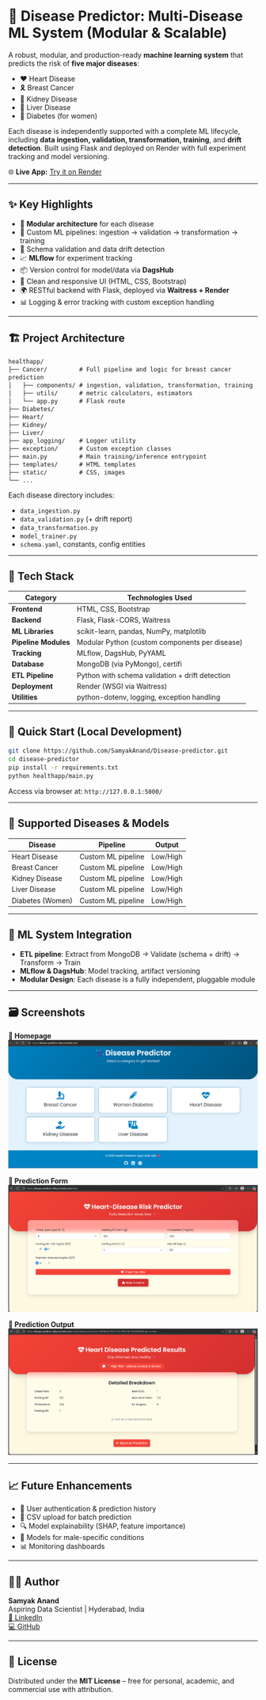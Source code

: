 # 🧠 Disease Predictor: Multi-Disease ML System (Modular & Scalable)

A robust, modular, and production-ready **machine learning system** that predicts the risk of **five major diseases**:

- ❤️ Heart Disease
- 🎗️ Breast Cancer
- 🧪 Kidney Disease
- 🧬 Liver Disease
- 🍭 Diabetes (for women)

Each disease is independently supported with a complete ML lifecycle, including **data ingestion, validation, transformation, training**, and **drift detection**. Built using Flask and deployed on Render with full experiment tracking and model versioning.

🌐 **Live App:** [Try it on Render](https://disease-predictor-j8m7.onrender.com/)

---

## ✨ Key Highlights

- 🔁 **Modular architecture** for each disease
- 🧪 Custom ML pipelines: ingestion → validation → transformation → training
- 🧬 Schema validation and data drift detection
- 📈 **MLflow** for experiment tracking
- 📦 Version control for model/data via **DagsHub**
- 🧾 Clean and responsive UI (HTML, CSS, Bootstrap)
- 🌍 RESTful backend with Flask, deployed via **Waitress + Render**
- 📊 Logging & error tracking with custom exception handling

---

## 🏗️ Project Architecture

```
healthapp/
├── Cancer/         # Full pipeline and logic for breast cancer prediction
│   ├── components/ # ingestion, validation, transformation, training
│   ├── utils/      # metric calculators, estimators
│   └── app.py      # Flask route
├── Diabetes/
├── Heart/
├── Kidney/
├── Liver/
├── app_logging/    # Logger utility
├── exception/      # Custom exception classes
├── main.py         # Main training/inference entrypoint
├── templates/      # HTML templates
├── static/         # CSS, images
└── ...
```

Each disease directory includes:
- `data_ingestion.py`
- `data_validation.py` (+ drift report)
- `data_transformation.py`
- `model_trainer.py`
- `schema.yaml`, constants, config entities

---

## 🔧 Tech Stack

| Category             | Technologies Used                                      |
|----------------------|--------------------------------------------------------|
| **Frontend**         | HTML, CSS, Bootstrap                                   |
| **Backend**          | Flask, Flask-CORS, Waitress                            |
| **ML Libraries**     | scikit-learn, pandas, NumPy, matplotlib                |
| **Pipeline Modules** | Modular Python (custom components per disease)         |
| **Tracking**         | MLflow, DagsHub, PyYAML                                |
| **Database**         | MongoDB (via PyMongo), certifi                         |
| **ETL Pipeline**     | Python with schema validation + drift detection        |
| **Deployment**       | Render (WSGI via Waitress)                             |
| **Utilities**        | python-dotenv, logging, exception handling             |

---

## 🚀 Quick Start (Local Development)

```bash
git clone https://github.com/SamyakAnand/Disease-predictor.git
cd disease-predictor
pip install -r requirements.txt
python healthapp/main.py
```

Access via browser at: `http://127.0.0.1:5000/`

---

## 🧠 Supported Diseases & Models

| Disease          | Pipeline             | Output     |
|------------------|----------------------|------------|
| Heart Disease    | Custom ML pipeline   | Low/High   |
| Breast Cancer    | Custom ML pipeline   | Low/High   |
| Kidney Disease   | Custom ML pipeline   | Low/High   |
| Liver Disease    | Custom ML pipeline   | Low/High   |
| Diabetes (Women) | Custom ML pipeline   | Low/High   |

---

## 🔗 ML System Integration

- **ETL pipeline**: Extract from MongoDB → Validate (schema + drift) → Transform → Train
- **MLflow & DagsHub**: Model tracking, artifact versioning
- **Modular Design**: Each disease is a fully independent, pluggable module

---

## 🗃️ Screenshots

**🔹 Homepage**
![Homepage](https://github.com/SamyakAnand/Disease-Predictor/blob/main/images/Home.png)

**🔹 Prediction Form**
![Form](https://github.com/SamyakAnand/Disease-Predictor/blob/main/images/Predictor.png)

**🔹 Prediction Output**
![Result](https://github.com/SamyakAnand/Disease-Predictor/blob/main/images/Result.png)

---

## 📈 Future Enhancements

- 👥 User authentication & prediction history
- 📁 CSV upload for batch prediction
- 🔍 Model explainability (SHAP, feature importance)
- 🧔 Models for male-specific conditions
- 📊 Monitoring dashboards

---

## 👨‍💻 Author

**Samyak Anand**  
Aspiring Data Scientist | Hyderabad, India  
[🔗 LinkedIn](https://www.linkedin.com/in/SamyakAnand/)  
[💻 GitHub](https://github.com/SamyakAnand)

---

## 📝 License

Distributed under the **MIT License** – free for personal, academic, and commercial use with attribution.


